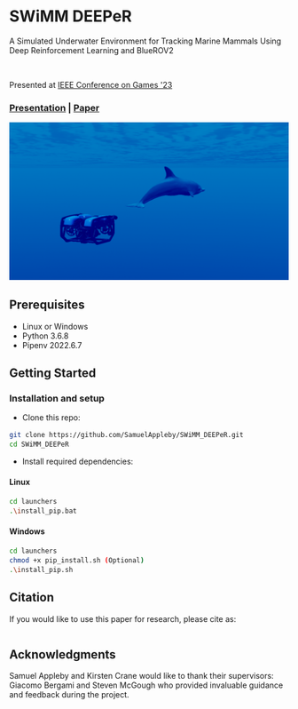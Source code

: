 # SWiMM DEEPeR
A Simulated Underwater Environment for Tracking Marine Mammals Using Deep Reinforcement Learning and BlueROV2

<br>

Presented at [IEEE Conference on Games '23](https://2023.ieee-cog.org/)

### [Presentation]() | [Paper](https://ieeexplore.ieee.org/document/10333168)

<img src="docs/assets/environment.png" width="1000px"/>

## Prerequisites
- Linux or Windows
- Python 3.6.8
- Pipenv 2022.6.7

## Getting Started
### Installation and setup
- Clone this repo:
```bash
git clone https://github.com/SamuelAppleby/SWiMM_DEEPeR.git
cd SWiMM_DEEPeR
```

- Install required dependencies:
#### Linux
```bash
cd launchers
.\install_pip.bat
```
#### Windows
```bash
cd launchers
chmod +x pip_install.sh (Optional)
.\install_pip.sh
```

## Citation
If you would like to use this paper for research, please cite as:

```
```


## Acknowledgments
Samuel Appleby and Kirsten Crane would like to thank their supervisors: Giacomo Bergami and Steven McGough who provided invaluable guidance and feedback during the project.
